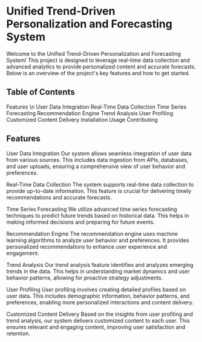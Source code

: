 # Unified Trend-Driven Personalization and Forecasting System
Welcome to the Unified Trend-Driven Personalization and Forecasting System! This project is designed to leverage real-time data collection and advanced analytics to provide personalized content and accurate forecasts. Below is an overview of the project's key features and how to get started.

## Table of Contents
Features \n
User Data Integration
Real-Time Data Collection
Time Series Forecasting
Recommendation Engine
Trend Analysis
User Profiling
Customized Content Delivery
Installation
Usage
Contributing

## Features
User Data Integration
Our system allows seamless integration of user data from various sources. This includes data ingestion from APIs, databases, and user uploads, ensuring a comprehensive view of user behavior and preferences.

Real-Time Data Collection
The system supports real-time data collection to provide up-to-date information. This feature is crucial for delivering timely recommendations and accurate forecasts.

Time Series Forecasting
We utilize advanced time series forecasting techniques to predict future trends based on historical data. This helps in making informed decisions and preparing for future events.

Recommendation Engine
The recommendation engine uses machine learning algorithms to analyze user behavior and preferences. It provides personalized recommendations to enhance user experience and engagement.

Trend Analysis
Our trend analysis feature identifies and analyzes emerging trends in the data. This helps in understanding market dynamics and user behavior patterns, allowing for proactive strategy adjustments.

User Profiling
User profiling involves creating detailed profiles based on user data. This includes demographic information, behavior patterns, and preferences, enabling more personalized interactions and content delivery.

Customized Content Delivery
Based on the insights from user profiling and trend analysis, our system delivers customized content to each user. This ensures relevant and engaging content, improving user satisfaction and retention.
